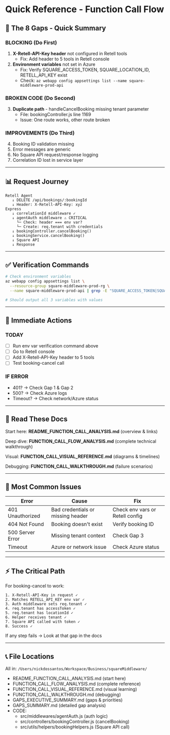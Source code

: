 # Quick Reference - Function Call Flow

## 🔴 The 8 Gaps - Quick Summary

### BLOCKING (Do First)

1. **X-Retell-API-Key header** not configured in Retell tools
   - Fix: Add header to 5 tools in Retell console
2. **Environment variables** not set in Azure
   - Fix: Verify SQUARE_ACCESS_TOKEN, SQUARE_LOCATION_ID, RETELL_API_KEY exist
   - Check: `az webapp config appsettings list --name square-middleware-prod-api`

### BROKEN CODE (Do Second)

3. **Duplicate path** - handleCancelBooking missing tenant parameter
   - File: bookingController.js line 1169
   - Issue: One route works, other route broken

### IMPROVEMENTS (Do Third)

4. Booking ID validation missing
5. Error messages are generic
6. No Square API request/response logging
7. Correlation ID lost in service layer

---

## 📊 Request Journey

```
Retell Agent
   ↓ DELETE /api/bookings/:bookingId
   ↓ Header: X-Retell-API-Key: xyz
Express
   ↓ correlationId middleware ✓
   ↓ agentAuth middleware ⚠️ CRITICAL
     └─ Check: header === env var?
     └─ Create: req.tenant with credentials
   ↓ bookingController.cancelBooking()
   ↓ bookingService.cancelBooking()
   ↓ Square API
   ↓ Response
```

---

## ✅ Verification Commands

```bash
# Check environment variables
az webapp config appsettings list \
  --resource-group square-middleware-prod-rg \
  --name square-middleware-prod-api | grep -E "SQUARE_ACCESS_TOKEN|SQUARE_LOCATION_ID|RETELL_API_KEY"

# Should output all 3 variables with values
```

---

## 🎯 Immediate Actions

### TODAY

- [ ] Run env var verification command above
- [ ] Go to Retell console
- [ ] Add X-Retell-API-Key header to 5 tools
- [ ] Test booking-cancel call

### IF ERROR

- 401? → Check Gap 1 & Gap 2
- 500? → Check Azure logs
- Timeout? → Check network/Azure status

---

## 📖 Read These Docs

Start here: **README_FUNCTION_CALL_ANALYSIS.md** (overview & links)

Deep dive: **FUNCTION_CALL_FLOW_ANALYSIS.md** (complete technical walkthrough)

Visual: **FUNCTION_CALL_VISUAL_REFERENCE.md** (diagrams & timelines)

Debugging: **FUNCTION_CALL_WALKTHROUGH.md** (failure scenarios)

---

## 🚨 Most Common Issues

| Error            | Cause                             | Fix                             |
| ---------------- | --------------------------------- | ------------------------------- |
| 401 Unauthorized | Bad credentials or missing header | Check env vars or Retell config |
| 404 Not Found    | Booking doesn't exist             | Verify booking ID               |
| 500 Server Error | Missing tenant context            | Check Gap 3                     |
| Timeout          | Azure or network issue            | Check Azure status              |

---

## ⚡ The Critical Path

For booking-cancel to work:

```
1. X-Retell-API-Key in request ✓
2. Matches RETELL_API_KEY env var ✓
3. Auth middleware sets req.tenant ✓
4. req.tenant has accessToken ✓
5. req.tenant has locationId ✓
6. Helper receives tenant ✓
7. Square API called with token ✓
8. Success ✓
```

If any step fails → Look at that gap in the docs

---

## 📞 File Locations

All in: `/Users/nickdossantos/Workspace/Business/squareMiddleware/`

- README_FUNCTION_CALL_ANALYSIS.md (start here)
- FUNCTION_CALL_FLOW_ANALYSIS.md (complete reference)
- FUNCTION_CALL_VISUAL_REFERENCE.md (visual learning)
- FUNCTION_CALL_WALKTHROUGH.md (debugging)
- GAPS_EXECUTIVE_SUMMARY.md (gaps & priorities)
- GAPS_SUMMARY.md (detailed gap analysis)
- CODE:
  - src/middlewares/agentAuth.js (auth logic)
  - src/controllers/bookingController.js (cancelBooking)
  - src/utils/helpers/bookingHelpers.js (Square API call)
